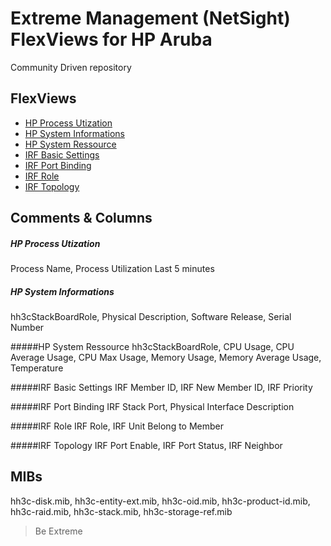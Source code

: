 # Extreme Management (NetSight) FlexViews for HP Aruba

Community Driven repository


## FlexViews
* [HP Process Utization](tpl/HP_Process_Utilization.tpl?raw=true)
* [HP System Informations](tpl/HP_System_Informations.tpl?raw=true)
* [HP System Ressource](tpl/HP_System_Ressource.tpl?raw=true)
* [IRF Basic Settings](tpl/IRF_Basic_Settings.tpl?raw=true)
* [IRF Port Binding](tpl/IRF_Port_Binding.tpl?raw=true)
* [IRF Role](tpl/IRF_Role.tpl?raw=true)
* [IRF Topology](tpl/IRF_Topology.tpl?raw=true)


## Comments & Columns
##### HP Process Utization
Process Name, Process Utilization Last 5 minutes

##### HP System Informations
hh3cStackBoardRole, Physical Description, Software Release, Serial Number

#####HP System Ressource
hh3cStackBoardRole, CPU Usage, CPU Average Usage, CPU Max Usage, Memory Usage, Memory Average Usage, Temperature

#####IRF Basic Settings
IRF  Member ID, IRF New Member ID, IRF Priority 

#####IRF Port Binding
IRF Stack Port, Physical Interface Description

#####IRF Role
IRF Role, IRF Unit Belong to Member

#####IRF Topology
IRF Port Enable, IRF Port Status, IRF Neighbor 

## MIBs

hh3c-disk.mib, hh3c-entity-ext.mib, hh3c-oid.mib, hh3c-product-id.mib, hh3c-raid.mib, hh3c-stack.mib, hh3c-storage-ref.mib

>Be Extreme